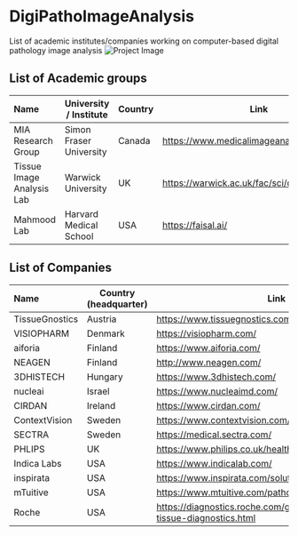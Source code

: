 # DigiPathoImageAnalysis
List of academic institutes/companies working on computer-based digital pathology image analysis 
![Project Image](https://github.com/masih4/DigiPathoImageAnalysis/blob/master/project_image.jpg)


## List of Academic groups

| Name | University / Institute | Country | Link |
| :---| --- | --- |  --- |
| MIA Research Group        | Simon Fraser University |Canada | https://www.medicalimageanalysis.com/ |
| Tissue Image Analysis Lab | Warwick University      |UK     | https://warwick.ac.uk/fac/sci/dcs/research/tia |
| Mahmood Lab               | Harvard Medical School  | USA   | https://faisal.ai/|







## List of Companies
| Name | Country (headquarter) | Link |
| :---| --- | --- |
| TissueGnostics | Austria | https://www.tissuegnostics.com/ |
|VISIOPHARM| Denmark|https://visiopharm.com/|
| aiforia        | Finland | https://www.aiforia.com/ |
| NEAGEN         | Finland |http://www.neagen.com/|
| 3DHISTECH      | Hungary | https://www.3dhistech.com/ |
| nucleai        | Israel  | https://www.nucleaimd.com/|
| CIRDAN         | Ireland | https://www.cirdan.com/ |
| ContextVision  | Sweden  | https://www.contextvision.com/ |
| SECTRA         | Sweden  | https://medical.sectra.com/|
| PHLIPS         | UK      | https://www.philips.co.uk/healthcare/solutions/pathology|
| Indica Labs    | USA     | https://www.indicalab.com/ |
| inspirata      | USA     |  https://www.inspirata.com/solutions/digital-pathology/|
| mTuitive       | USA     |https://www.mtuitive.com/pathology.html|
| Roche          | USA     |https://diagnostics.roche.com/global/en/about/roche-tissue-diagnostics.html|
